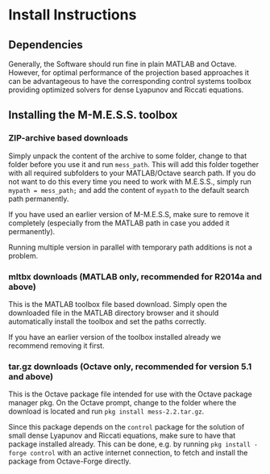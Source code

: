 # Install Instructions

## Dependencies

Generally, the Software should run fine in plain MATLAB and
Octave. However, for optimal performance of the projection based
approaches it can be advantageous to have the corresponding control
systems toolbox providing optimized solvers for dense Lyapunov and
Riccati equations.

## Installing the M-M.E.S.S. toolbox

### ZIP-archive based downloads

Simply unpack the content of the archive to some folder, change to
that folder before you use it and run `mess_path`. This will add this
folder together with all required subfolders to your MATLAB/Octave search
path. If you do not want to do this every time you need to work with
M.E.S.S., simply run `mypath = mess_path;` and add the content of
`mypath` to the default search path permanently.

If you have used an earlier version of M-M.E.S.S, make sure to remove
it completely (especially from the MATLAB path in case you added it
permanently).

Running multiple version in parallel with temporary path additions is
not a problem.

### mltbx downloads (MATLAB only, recommended for R2014a and above)

This is the MATLAB toolbox file based download. Simply open the
downloaded file in the MATLAB directory browser and it should
automatically install the toolbox and set the paths correctly.

If you have an earlier version of the toolbox installed already we
recommend removing it first.

### tar.gz downloads (Octave only, recommended for version 5.1 and above)

This is the Octave package file intended for use with the Octave
package manager pkg. On the Octave prompt, change to the folder where
the download is located and run `pkg install mess-2.2.tar.gz`.

Since this package depends on the `control` package for the solution
of small dense Lyapunov and Riccati equations, make sure to have that
package installed already. This can be done, e.g. by running `pkg
install -forge control` with an active internet connection, to
fetch and install the package from Octave-Forge directly.
